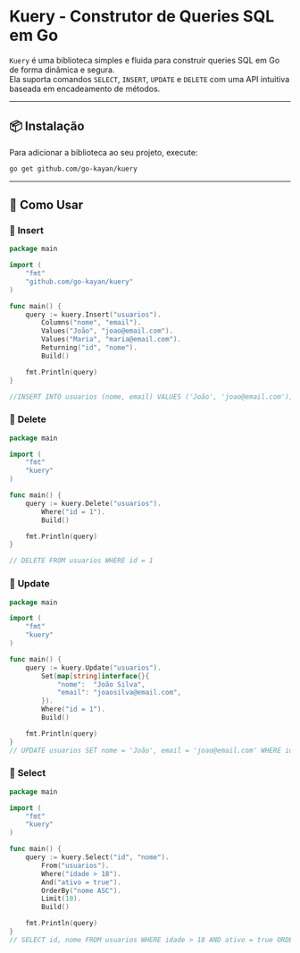 # Kuery - Construtor de Queries SQL em Go

`Kuery` é uma biblioteca simples e fluida para construir queries SQL em Go de forma dinâmica e segura.  
Ela suporta comandos `SELECT`, `INSERT`, `UPDATE` e `DELETE` com uma API intuitiva baseada em encadeamento de métodos.

---

## 📦 Instalação

Para adicionar a biblioteca ao seu projeto, execute:

```sh
go get github.com/go-kayan/kuery
```
---

## 📌 Como Usar
### 🔹 **Insert**

```go
package main

import (
	"fmt"
	"github.com/go-kayan/kuery"
)

func main() {
	query := kuery.Insert("usuarios").
		Columns("nome", "email").
		Values("João", "joao@email.com").
		Values("Maria", "maria@email.com").
		Returning("id", "nome").
		Build()

	fmt.Println(query)
}

//INSERT INTO usuarios (nome, email) VALUES ('João', 'joao@email.com'), ('Maria', 'maria@email.com') RETURNING id, nome
```

### 🔹 **Delete**

```go
package main

import (
	"fmt"
	"kuery"
)

func main() {
	query := kuery.Delete("usuarios").
		Where("id = 1").
		Build()

	fmt.Println(query)
}

// DELETE FROM usuarios WHERE id = 1
```
### 🔹 **Update**
```go
package main

import (
	"fmt"
	"kuery"
)

func main() {
	query := kuery.Update("usuarios").
		Set(map[string]interface{}{
			"nome":  "João Silva",
			"email": "joaosilva@email.com",
		}).
		Where("id = 1").
		Build()

	fmt.Println(query)
}
// UPDATE usuarios SET nome = 'João', email = 'joao@email.com' WHERE id = 1 
```
### 🔹 **Select**

```go
package main

import (
	"fmt"
	"kuery"
)

func main() {
	query := kuery.Select("id", "nome").
		From("usuarios").
		Where("idade > 18").
		And("ativo = true").
		OrderBy("nome ASC").
		Limit(10).
		Build()

	fmt.Println(query)
}
// SELECT id, nome FROM usuarios WHERE idade > 18 AND ativo = true ORDER BY nome ASC LIMIT 10
```

